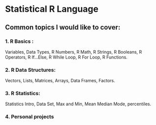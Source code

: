 # Statistical R Language
## Common topics I would like to cover:

### 1. R Basics :
   Variables, Data Types, R Numbers, R Math, R Strings, R Booleans, R Operators, R If...Else, R While Loop, R For Loop, R Functions.
   
### 2. R Data Structures:
   Vectors, Lists, Matrices, Arrays, Data Frames, Factors.

### 3. R Statistics: 
   Statistics Intro, Data Set, Max and Min, Mean Median Mode, percentiles.
   
### 4. Personal projects
   

